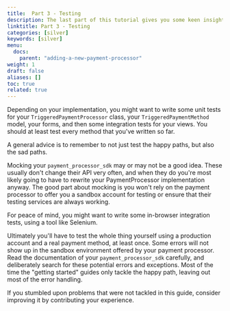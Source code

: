```yaml
---
title:  Part 3 - Testing
description: The last part of this tutorial gives you some keen insights about what tests you should write for your newly created payment processor.
linktitle: Part 3 - Testing
categories: [silver]
keywords: [silver]
menu:
  docs:
    parent: "adding-a-new-payment-processor"
weight: 1
draft: false
aliases: []
toc: true
related: true
---
```


Depending on your implementation, you might want to write some unit tests for your
`TriggeredPaymentProcessor` class, your `TriggeredPaymentMethod` model, your forms, and then some
integration tests for your views. You should at least test every method that you've written so far.

A general advice is to remember to not just test the happy paths, but also the sad paths.

Mocking your `payment_processor_sdk` may or may not be a good idea. These usually don't change their API
very often, and when they do you're most likely going to have to rewrite your PaymentProcessor
implementation anyway. The good part about mocking is you won't rely on the payment processor to offer
you a sandbox account for testing or ensure that their testing services are always working.

For peace of mind, you might want to write some in-browser integration tests, using a tool like Selenium.

Ultimately you'll have to test the whole thing yourself using a production account and a real payment
method, at least once. Some errors will not show up in the sandbox environment offered by your payment
processor. Read the documentation of your `payment_processor_sdk` carefully, and deliberately search for
these potential errors and exceptions. Most of the time the "getting started" guides only tackle the
happy path, leaving out most of the error handling.

If you stumbled upon problems that were not tackled in this guide, consider improving it by contributing
your experience.
